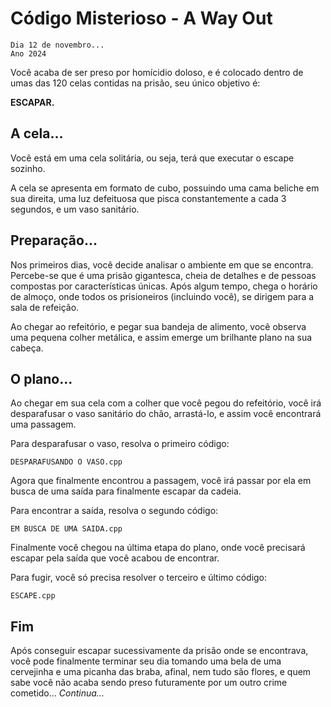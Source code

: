 # Código Misterioso - A Way Out
    Dia 12 de novembro...
    Ano 2024
Você acaba de ser preso por homícidio doloso, e é colocado dentro de umas das 120 celas contidas na prisão, seu único objetivo é:

**ESCAPAR.**
## A cela...
Você está em uma cela solitária, ou seja, terá que executar o escape sozinho.

A cela se apresenta em formato de cubo, possuindo uma cama beliche em sua direita, uma luz defeituosa que pisca constantemente a cada 3 segundos, e um vaso sanitário.
## Preparação...
Nos primeiros dias, você decide analisar o ambiente em que se encontra. Percebe-se que é uma prisão gigantesca, cheia de detalhes e de pessoas compostas por características únicas. Após algum tempo, chega o horário de almoço, onde todos os prisioneiros (incluindo você), se dirigem para a sala de refeição.  

Ao chegar ao refeitório, e pegar sua bandeja de alimento, você observa uma pequena colher metálica, e assim emerge um brilhante plano na sua cabeça.
## O plano...
Ao chegar em sua cela com a colher que você pegou do refeitório, você irá desparafusar o vaso sanitário do chão, arrastá-lo, e assim você encontrará uma passagem.

Para desparafusar o vaso, resolva o primeiro código:

    DESPARAFUSANDO O VASO.cpp

Agora que finalmente encontrou a passagem, você irá passar por ela em busca de uma saída para finalmente escapar da cadeia.

Para encontrar a saída, resolva o segundo código:

    EM BUSCA DE UMA SAIDA.cpp

Finalmente você chegou na última etapa do plano, onde você precisará escapar pela saída que você acabou de encontrar.

Para fugir, você só precisa resolver o terceiro e último código:

    ESCAPE.cpp

## Fim
Após conseguir escapar sucessivamente da prisão onde se encontrava, você pode finalmente terminar seu dia tomando uma bela de uma cervejinha e uma picanha das braba, afinal, nem tudo são flores, e quem sabe você não acaba sendo preso futuramente por um outro crime cometido...
*Continua...*
